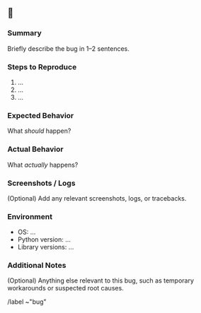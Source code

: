 ## 🐛 <Short descriptive title>

### Summary
Briefly describe the bug in 1–2 sentences.

### Steps to Reproduce
1. ...
2. ...
3. ...

### Expected Behavior
What *should* happen?

### Actual Behavior
What *actually* happens?

### Screenshots / Logs
(Optional) Add any relevant screenshots, logs, or tracebacks.

### Environment
- OS: ...
- Python version: ...
- Library versions: ...

### Additional Notes
(Optional) Anything else relevant to this bug, such as temporary workarounds or suspected root causes.

/label ~"bug"
